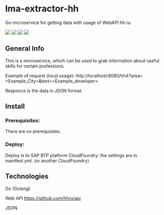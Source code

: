 # lma-extractor-hh
Go microservice for getting data with usage of  WebAPI hh.ru

![](https://img.shields.io/github/languages/code-size/postnikovmu/lma-extractor-hh)
![](https://img.shields.io/github/directory-file-count/postnikovmu/lma-extractor-hh)
![](https://img.shields.io/github/languages/count/postnikovmu/lma-extractor-hh)
![](https://img.shields.io/github/languages/top/postnikovmu/lma-extractor-hh)

## General Info

This is a microservice, which can be used to grab information
about useful skills for certain professions.

Example of request (local usage):
http://localhost:8080/hh4?area=<Example_City>&text=<Example_developer>

Responce is the data in JSON format.

## Install

### Prerequisites:
There are no prerequisites.

### Deploy:
Deploy is to SAP BTP platform CloudFoundry: the settings are in manifest.yml. (or another CloudFoundry)
## Technologies

Go (Golang)

Web API https://github.com/hhru/api

JSON

